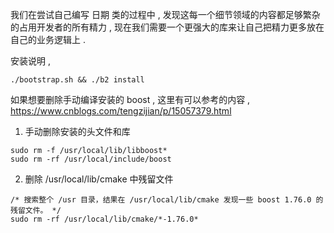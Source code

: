 
我们在尝试自己编写 日期 类的过程中 , 发现这每一个细节领域的内容都足够繁杂的占用开发者的所有精力 , 
现在我们需要一个更强大的库来让自己把精力更多放在自己的业务逻辑上 . 

安装说明 , 
```
./bootstrap.sh && ./b2 install
```

如果想要删除手动编译安装的 boost  , 这里有可以参考的内容 , https://www.cnblogs.com/tengzijian/p/15057379.html
1. 手动删除安装的头文件和库
```
sudo rm -f /usr/local/lib/libboost*
sudo rm -rf /usr/local/include/boost
```
2. 删除 /usr/local/lib/cmake 中残留文件
```
/* 搜索整个 /usr 目录，结果在 /usr/local/lib/cmake 发现一些 boost 1.76.0 的残留文件。 */
sudo rm -rf /usr/local/lib/cmake/*-1.76.0*
```